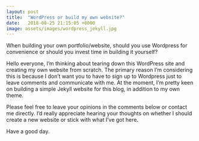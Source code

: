 ```yaml
---
layout: post
title:  "WordPress or build my own website?"
date:   2018-08-25 21:15:05 +0000
image: assets/images/wordpress_jekyll.jpg
---
```

When building your own portfolio/website, should you use Wordpress for convenience or
should you invest time in building it yourself?

Hello everyone, I’m thinking about tearing down this
WordPress site and creating my own website from scratch. The primary reason I’m
considering this is because I don’t want you to have to sign up to Wordpress just to
leave comments and communicate with me. At the moment, I’m pretty keen on building
a simple Jekyll website for this blog, in addition to my own theme.

Please feel free to leave your opinions in the comments below or contact me directly. I’d
really appreciate hearing your thoughts on whether I should create a new website or
stick with what I’ve got here.

Have a good day.